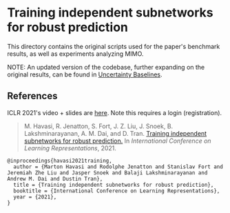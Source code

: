 # Training independent subnetworks for robust prediction

This directory contains the original scripts used for the paper's benchmark
results, as well as experiments analyzing MIMO.

NOTE: An updated version of the codebase, further expanding on the original
results, can be found in
[Uncertainty Baselines](https://github.com/google/uncertainty-baselines).

## References

ICLR 2021's video + slides are [here](https://iclr.cc/virtual/2021/poster/3282).
Note this requires a login (registration).

> M. Havasi, R. Jenatton, S. Fort, J. Z. Liu, J. Snoek, B. Lakshminarayanan, A. M. Dai, and D. Tran.
> [Training independent subnetworks for robust prediction.](https://openreview.net/forum?id=OGg9XnKxFAH)
> In _International Conference on Learning Representations_, 2021.

```none
@inproceedings{havasi2021training,
  author = {Marton Havasi and Rodolphe Jenatton and Stanislav Fort and Jeremiah Zhe Liu and Jasper Snoek and Balaji Lakshminarayanan and Andrew M. Dai and Dustin Tran},
  title = {Training independent subnetworks for robust prediction},
  booktitle = {International Conference on Learning Representations},
  year = {2021},
}
```
